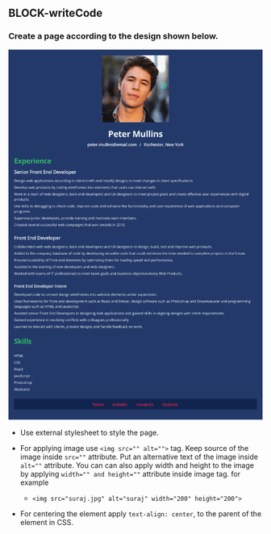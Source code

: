 ## BLOCK-writeCode

### Create a page according to the design shown below.

![alt text](https://raw.githubusercontent.com/suraj122/AC-STYLE-images/master/introduction/assignment2.png)

- Use external stylesheet to style the page.

- For applying image use `<img src="" alt="">` tag. Keep source of the image inside `src=""` attribute. Put an alternative text of the image inside `alt=""` attribute. You can can also apply width and height to the image by applying `width="" and height=""` attribute inside image tag. for example

  - `<img src="suraj.jpg" alt="suraj" width="200" height="200">`

- For centering the element apply `text-align: center`, to the parent of the element in CSS.
